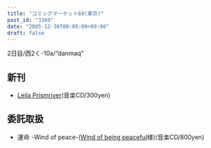 ```yaml
---
title: "コミックマーケット69(東京)"
post_id: "3369"
date: "2005-12-30T00:00:00+09:00"
draft: false
---
```



2日目/西2く-10a/“danmaq”

## 新刊



  * [Leila Prismriver](/!/leila/)(音楽CD/300yen)
## 委託取扱



  * 運命 -Wind of peace-([Wind of being peaceful](http://wpor-ram.info/)様)(音楽CD/800yen)
